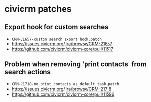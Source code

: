 # civicrm patches

## Export hook for custom searches

* `CRM-21657-custom_search_export_hook.patch`
* https://issues.civicrm.org/jira/browse/CRM-21657
* https://github.com/civicrm/civicrm-core/pull/11517

## Problem when removing 'print contacts' from search actions

* `CRM-21718-no_print_contacts_as_default_task.patch`
* https://issues.civicrm.org/jira/browse/CRM-21718
* https://github.com/civicrm/civicrm-core/pull/11596
